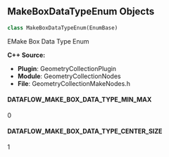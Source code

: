 ## MakeBoxDataTypeEnum Objects

```python
class MakeBoxDataTypeEnum(EnumBase)
```

EMake Box Data Type Enum

**C++ Source:**

- **Plugin**: GeometryCollectionPlugin
- **Module**: GeometryCollectionNodes
- **File**: GeometryCollectionMakeNodes.h

<a id="unreal.MakeBoxDataTypeEnum.DATAFLOW_MAKE_BOX_DATA_TYPE_MIN_MAX"></a>

#### DATAFLOW_MAKE_BOX_DATA_TYPE_MIN_MAX

0

<a id="unreal.MakeBoxDataTypeEnum.DATAFLOW_MAKE_BOX_DATA_TYPE_CENTER_SIZE"></a>

#### DATAFLOW_MAKE_BOX_DATA_TYPE_CENTER_SIZE

1

<a id="unreal.MathConstantsEnum"></a>